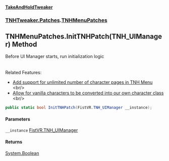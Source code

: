 #### [TakeAndHoldTweaker](index.md 'index')
### [TNHTweaker.Patches](TNHTweaker.Patches.md 'TNHTweaker.Patches').[TNHMenuPatches](TNHTweaker.Patches.TNHMenuPatches.md 'TNHTweaker.Patches.TNHMenuPatches')

## TNHMenuPatches.InitTNHPatch(TNH_UIManager) Method

Before UI Manager starts, run initialization logic <br/><br/>  
Related Features: <br/>  
- [ Add support for unlimited number of character pages in TNH Menu ](https://github.com/devyndamonster/TakeAndHoldTweaker/issues/102 'https://github.com/devyndamonster/TakeAndHoldTweaker/issues/102')<br/>  
- [ Allow for vanilla characters to be converted into our own character class ](https://github.com/devyndamonster/TakeAndHoldTweaker/issues/103 'https://github.com/devyndamonster/TakeAndHoldTweaker/issues/103')<br/>

```csharp
public static bool InitTNHPatch(FistVR.TNH_UIManager __instance);
```
#### Parameters

<a name='TNHTweaker.Patches.TNHMenuPatches.InitTNHPatch(FistVR.TNH_UIManager).__instance'></a>

`__instance` [FistVR.TNH_UIManager](https://docs.microsoft.com/en-us/dotnet/api/FistVR.TNH_UIManager 'FistVR.TNH_UIManager')

#### Returns
[System.Boolean](https://docs.microsoft.com/en-us/dotnet/api/System.Boolean 'System.Boolean')